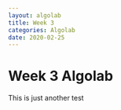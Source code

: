 ```yaml
---
layout: algolab
title: Week 3
categories: Algolab
date: 2020-02-25
---
```


# Week 3 Algolab

This is just another test
